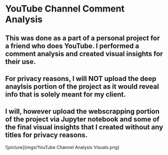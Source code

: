 # YouTube Channel Comment Analysis
## This was done as a part of a personal project for a friend who does YouTube. I performed a comment analysis and created visual insights for their use.
## For privacy reasons, I will NOT upload the deep anaylsis portion of the project as it would reveal info that is solely meant for my client. 
## I will, however upload the webscrapping portion of the project via Jupyter notebook and some of the final visual insights that I created without any titles for privacy reasons.
![picture](imgs/YouTube Channel Analysis Visuals.png)
